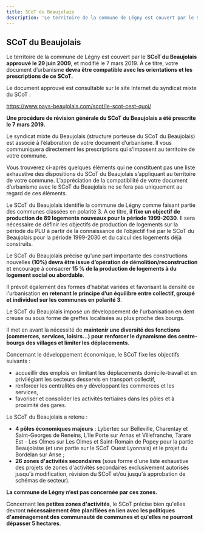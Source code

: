 ```yaml
---
title: SCoT du Beaujolais
description: 'Le territoire de la commune de Légny est couvert par le SCoT du Beaujolais approuvé le 29 juin 2009, et modifié le 7 mars 2019. À ce titre, votre document d’urbanisme devra être compatible avec les orientations et les prescriptions de ce SCoT.'
---
```


## SCoT du Beaujolais

Le territoire de la commune de Légny est couvert par le **SCoT du Beaujolais approuvé le 29 juin 2009**, et modifié le 7 mars 2019. À ce titre, votre document d’urbanisme **devra être compatible avec les orientations et les prescriptions de ce SCoT.**

Le document approuvé est consultable sur le site Internet du syndicat mixte du SCoT :

https://www.pays-beaujolais.com/scot/le-scot-cest-quoi/

**Une procédure de révision générale du SCoT du Beaujolais a été prescrite le 7 mars 2019.**

Le syndicat mixte du Beaujolais (structure porteuse du SCoT du Beaujolais) est associé à l’élaboration de votre document d’urbanisme. Il vous communiquera directement les prescriptions qui s’imposent au territoire de votre commune.

Vous trouverez ci-après quelques éléments qui ne constituent pas une liste exhaustive des dispositions du SCoT du Beaujolais s’appliquant au territoire de votre commune. L’appréciation de la compatibilité de votre document d’urbanisme avec le SCoT du Beaujolais ne se fera pas uniquement au regard de ces éléments.

Le SCoT du Beaujolais identifie la commune de Légny comme faisant partie des communes classées en polarité 3. A ce titre, **il fixe un objectif de production de 89 logements nouveaux pour la période 1999-2030**. Il sera nécessaire de définir les objectifs de production de logements sur la période du PLU à partir de la connaissance de l’objectif fixé par le SCoT du Beaujolais pour la période 1999-2030 et du calcul des logements déjà construits.

Le SCoT du Beaujolais précise qu’une part importante des constructions nouvelles **(10%) devra être issue d’opération de démolition/reconstruction** et encourage à consacrer **15 % de la production de logements à du logement social ou abordable**.

Il prévoit également des formes d’habitat variées et favorisant la densité de l'urbanisation **en retenant le principe d’un équilibre entre collectif, groupé et individuel sur les communes en polarité 3**.

Le SCoT du Beaujolais impose un développement de l'urbanisation en dent creuse ou sous forme de greffes localisées au plus proche des bourgs.

Il met en avant la nécessité de **maintenir une diversité des fonctions (commerces, services, loisirs...) pour renforcer le dynamisme des centre-bourgs des villages et limiter les déplacements**.

Concernant le développement économique, le SCoT fixe les objectifs suivants :

- accueillir des emplois en limitant les déplacements domicile-travail et en privilégiant les secteurs desservis en transport collectif,
- renforcer les centralités en y développant les commerces et les services,
- favoriser et consolider les activités tertiaires dans les pôles et à proximité des gares.

Le SCoT du Beaujolais a retenu :

- **4 pôles économiques majeurs** : Lybertec sur Belleville, Charentay et Saint-Georges de Reneins, L'Ile Porte sur Arnas et Villefranche, Tarare Est - Les Olmes sur Les Olmes et Saint-Romain de Popey pour la partie Beaujolaise (et une partie sur le SCoT Ouest Lyonnais) et le projet du Bordelan sur Anse ;
- **26 zones d'activités secondaires** (sous forme d'une liste exhaustive des projets de zones d'activités secondaires exclusivement autorisés jusqu'à modification, révision du SCoT et/ou jusqu'à approbation de schémas de secteur).

**La commune de Légny n’est pas concernée par ces zones.**

Concernant **les petites zones d'activités**, le SCoT précise bien qu'elles devront **nécessairement être planifiées en lien avec les politiques d'aménagement des communauté de communes et qu'elles ne pourront dépasser 5 hectares**.
